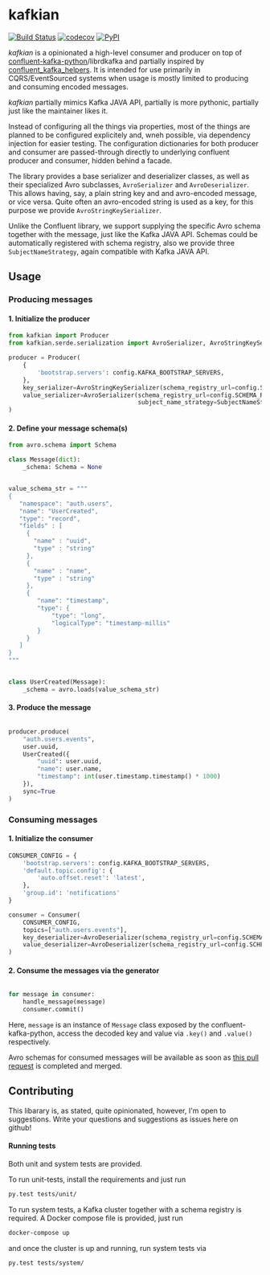 # kafkian 

[![Build Status](https://travis-ci.org/saabeilin/kafkian.svg?branch=master)](https://travis-ci.org/saabeilin/kafkian)
[![codecov](https://codecov.io/gh/saabeilin/kafkian/branch/master/graph/badge.svg)](https://codecov.io/gh/saabeilin/kafkian) 
[![PyPI](https://img.shields.io/pypi/v/kafkian.svg)](https://pypi.python.org/pypi)

*kafkian* is a opinionated a high-level consumer and producer on top of 
[confluent-kafka-python](https://github.com/confluentinc/confluent-kafka-python)/librdkafka 
and partially inspired by [confluent_kafka_helpers](https://github.com/fyndiq/confluent_kafka_helpers). 
It is intended for use primarily in CQRS/EventSourced systems when usage is mostly
limited to producing and consuming encoded messages.

*kafkian* partially mimics Kafka JAVA API, partially is more pythonic, partially just like the maintainer likes it.

Instead of configuring all the things via properties, most of the things 
are planned to be configured explicitely and, wneh possible, via dependency
injection for easier testing. The configuration dictionaries for both producer
and consumer are passed-through directly to underlying confluent producer and 
consumer, hidden behind a facade.

The library provides a base serializer and deserializer classes, as well as 
their specialized Avro subclasses, `AvroSerializer` and `AvroDeserializer`. 
This allows having, say, a plain string key and and avro-encoded message, 
or vice versa. Quite often an avro-encoded string is used as a key, for 
this purpose we provide `AvroStringKeySerializer`.

Unlike the Confluent library, we support supplying the specific Avro schema
together with the message, just like the Kafka JAVA API. Schemas could be
automatically registered with schema registry, also we provide three
`SubjectNameStrategy`, again compatible with Kafka JAVA API.

## Usage
### Producing messages

#### 1. Initialize the producer

```python
from kafkian import Producer
from kafkian.serde.serialization import AvroSerializer, AvroStringKeySerializer, SubjectNameStrategy

producer = Producer(
    {
        'bootstrap.servers': config.KAFKA_BOOTSTRAP_SERVERS,
    },
    key_serializer=AvroStringKeySerializer(schema_registry_url=config.SCHEMA_REGISTRY_URL),
    value_serializer=AvroSerializer(schema_registry_url=config.SCHEMA_REGISTRY_URL,
                                    subject_name_strategy=SubjectNameStrategy.RecordNameStrategy)
)

```

#### 2. Define your message schema(s)

```python
from avro.schema import Schema

class Message(dict):
    _schema: Schema = None


value_schema_str = """
{
   "namespace": "auth.users",
   "name": "UserCreated",
   "type": "record",
   "fields" : [
     {
       "name" : "uuid",
       "type" : "string"
     },     
     {
       "name" : "name",
       "type" : "string"
     },
     {
        "name": "timestamp",
        "type": {
            "type": "long",
            "logicalType": "timestamp-millis"
        }
     }
   ]
}
"""


class UserCreated(Message):
    _schema = avro.loads(value_schema_str)

```

#### 3. Produce the message

```python

producer.produce(
    "auth.users.events",
    user.uuid,
    UserCreated({
        "uuid": user.uuid,
        "name": user.name,
        "timestamp": int(user.timestamp.timestamp() * 1000)
    }),
    sync=True
)
```

### Consuming messages

#### 1. Initialize the consumer

```python
CONSUMER_CONFIG = {
    'bootstrap.servers': config.KAFKA_BOOTSTRAP_SERVERS,
    'default.topic.config': {
        'auto.offset.reset': 'latest',
    },
    'group.id': 'notifications'
}

consumer = Consumer(
    CONSUMER_CONFIG,
    topics=["auth.users.events"],
    key_deserializer=AvroDeserializer(schema_registry_url=config.SCHEMA_REGISTRY_URL),
    value_deserializer=AvroDeserializer(schema_registry_url=config.SCHEMA_REGISTRY_URL),
)
```

#### 2. Consume the messages via the generator

```python

for message in consumer:
    handle_message(message)
    consumer.commit()
```

Here, `message` is an instance of `Message` class exposed by the 
confluent-kafka-python, access the decoded key and value via `.key()` 
and `.value()` respectively.

Avro schemas for consumed messages will be available as soon as 
[this pull request](https://github.com/confluentinc/confluent-kafka-python/pull/453) 
is completed and merged.

## Contributing
This libarary is, as stated, quite opinionated, however, I'm open to suggestions.
Write your questions and suggestions as issues here on github!

#### Running tests
Both unit and system tests are provided. 

To run unit-tests, install the requirements and just run 
```bash
py.test tests/unit/
``` 

To run system tests, a Kafka cluster together with a schema registry is 
required. A Docker compose file is provided, just run 
```bash
docker-compose up
```
and once the cluster is up and running, run system tests via 
```bash
py.test tests/system/
```


